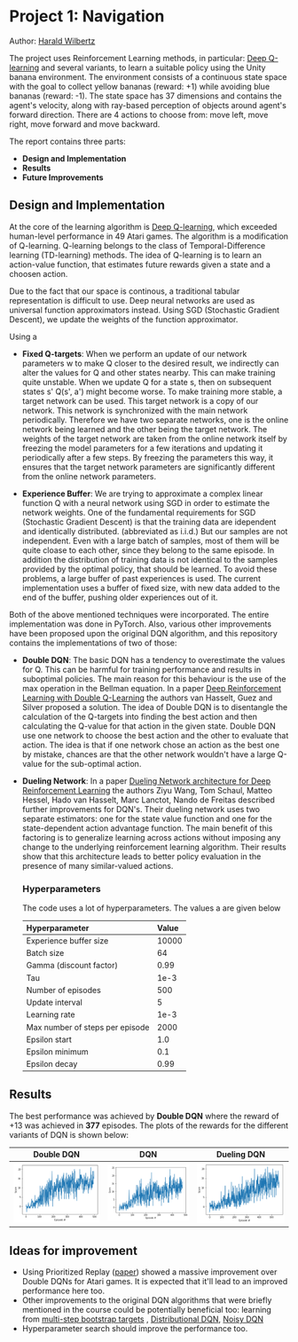 # Project 1: Navigation

Author: [Harald Wilbertz](http://github.com/wilbertz) 

The project uses Reinforcement Learning methods, in particular: [Deep Q-learning](https://storage.googleapis.com/deepmind-media/dqn/DQNNaturePaper.pdf) and several variants, to learn a suitable policy using the Unity banana environment. 
The environment consists of a continuous state space with the goal to collect yellow bananas (reward: +1) while avoiding blue bananas (reward: -1). 
The state space has 37 dimensions and contains the agent's velocity, along with ray-based perception of objects around agent's forward direction. There are 4 actions to choose from: move left, move right, move forward and move backward. 

The report contains three parts:

- **Design and Implementation**
- **Results**
- **Future Improvements** 


## Design and Implementation

At the core of the learning algorithm is [Deep Q-learning](https://storage.googleapis.com/deepmind-media/dqn/DQNNaturePaper.pdf), 
which exceeded human-level performance in 49 Atari games. The algorithm is a modification of Q-learning. Q-learning belongs to the class of Temporal-Difference learning (TD-learning) methods. The idea of Q-learning is to learn an action-value function, that estimates future rewards given a state and a choosen action.

Due to the fact that our space is continous, a traditional tabular representation is difficult to use. Deep neural networks are used as universal function approximators instead. Using SGD (Stochastic Gradient Descent), we update the weights of the function approximator.

Using a 

- **Fixed Q-targets**: 
When we perform an update of our network parameters w to make Q closer to the desired result, we indirectly can alter the values for Q and other states nearby. This can make training quite unstable. When we update Q for a state s, then on subsequent states s' Q(s', a') might become worse. To make training more stable, a target network can be used. This target network is a copy of our network. This network is synchronized with the main network periodically. 
Therefore we have two separate networks, one is the online network being learned and the other being the target network. The weights of the target network are taken from the online network itself by freezing the model parameters for a few iterations and updating it periodically after a few steps. By freezing the parameters this way, it ensures that the target network parameters are significantly different from the online network parameters.

- **Experience Buffer**: 
We are trying to approximate a complex linear function Q with a neural network using SGD in order to estimate the network weights. One of the fundamental requirements for SGD (Stochastic Gradient Descent) is that the training data are idependent and identically distributed. (abbreviated as i.i.d.) But our samples are not independent. Even with a large batch of samples, most of them will be quite cloase to each other, since they belong to the same episode.
In addition the distribution of training data is not identical to the samples provided by the optimal policy, that should be learned. To avoid these problems, a large buffer of past experiences is used. The current implementation uses a buffer of fixed size, with new data added to the end of the buffer, pushing older experiences out of it. 

Both of the above mentioned techniques were incorporated. The entire implementation was done in PyTorch. Also, various other improvements have been proposed upon the original DQN algorithm, and this repository contains the implementations of two of those:

- **Double DQN**: 
The basic DQN has a tendency to overestimate the values for Q. This can be harmful for training performance and results in suboptimal policies. The main reason for this behaviour is the use of the max operation in the Bellman equation. In a paper [Deep Reinforcement Learning with Double Q-Learning](http://arxiv.org/abs/1509.06461) the authors van Hasselt, Guez and Silver proposed a solution.
The idea of Double DQN is to disentangle the calculation of the Q-targets into finding the best action and then calculating the Q-value for that action in the given state. Double DQN use one network to choose the best action and the other to evaluate that action. The idea is that if one network chose an action as the best one by mistake, chances are that the other network wouldn't have a large Q-value for the sub-optimal action. 

- **Dueling Network**: 
In a paper [Dueling Network architecture for Deep Reinforcement Learning](https://arxiv.org/abs/1511.06581) the authors Ziyu Wang, Tom Schaul, Matteo Hessel, Hado van Hasselt, Marc Lanctot, Nando de Freitas described further improvements for DQN's.
Their dueling network uses two separate estimators: one for the state value function and one for the state-dependent action advantage function. The main benefit of this factoring is to generalize learning across actions without imposing any change to the underlying reinforcement learning algorithm. Their results show that this architecture leads to better policy evaluation in the presence of many similar-valued actions.


  ### Hyperparameters

  The code uses a lot of hyperparameters. The values a are given below

  | Hyperparameter                      | Value |
  | ----------------------------------- | ----- |
  | Experience buffer size              | 10000 |
  | Batch size                          | 64    |
  | Gamma (discount factor)             | 0.99  |
  | Tau                                 | 1e-3  |
  | Number of episodes                  | 500   |
  | Update interval                     | 5     |
  | Learning rate                       | 1e-3  |
  | Max number of steps per episode     | 2000  |
  | Epsilon start                       | 1.0   |
  | Epsilon minimum                     | 0.1   |
  | Epsilon decay                       | 0.99  |

## Results

The best performance was achieved by **Double DQN** where the reward of +13 was achieved in **377** episodes. The plots of the rewards for the different variants of DQN is shown below:


| Double DQN                                 | DQN                                | Dueling DQN                                         |
| ------------------------------------------ | ---------------------------------- | --------------------------------------------------- |
| ![double-dqn](images/double_dqn_scores.png) | ![dqn](images/dqn_scores.png) | ![dueling double dqn](images/dueling_dqn_scores.png) |


## Ideas for improvement

- Using Prioritized Replay ([paper](https://arxiv.org/abs/1511.05952)) showed a massive improvement over Double DQNs for Atari games. It is expected that it'll lead to an improved performance here too.
- Other improvements to the original DQN algorithms that were briefly mentioned in the course could be  potentially beneficial too: learning from [multi-step bootstrap targets](https://arxiv.org/abs/1602.01783) , [Distributional DQN](https://arxiv.org/abs/1707.06887), [Noisy DQN](https://arxiv.org/abs/1706.10295)
- Hyperparameter search should improve the performance too.
